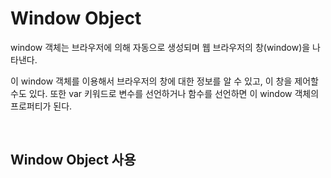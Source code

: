 # Window Object

window 객체는 브라우저에 의해 자동으로 생성되며 웹 브라우저의 창(window)을 나타낸다.

이 window 객체를 이용해서 브라우저의 창에 대한 정보를 알 수 있고, 이 창을 제어할 수도 있다. 또한 var 키워드로 변수를 선언하거나 함수를 선언하면 이 window 객체의 프로퍼티가 된다.

<br>

## Window Object 사용

